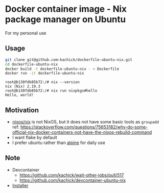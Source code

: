 # Docker container image - Nix package manager on Ubuntu

For my personal use

## Usage

```bash
git clone git@github.com:kachick/dockerfile-ubuntu-nix.git
cd dockerfile-ubuntu-nix
docker build -t dockerfile-ubuntu-nix - < Dockerfile
docker run -it dockerfile-ubuntu-nix
```

```console
root@b130fdb85b72:/# nix --version
nix (Nix) 2.19.3
root@b130fdb85b72:/# nix run nixpkgs#hello
Hello, world!
```

## Motivation

- [nixos/nix](https://hub.docker.com/r/nixos/nix) is not NixOS, but it does not have some basic tools as `groupadd`\
  ref: <https://stackoverflow.com/questions/75653182/why-do-some-official-nix-docker-containers-not-have-the-nixos-rebuild-command>
- I want flake by default
- I prefer ubuntu rather than [alpine](https://hub.docker.com/r/nixos/nix) for daily use

## Note

- Devcontainer
  - https://github.com/kachick/wait-other-jobs/pull/517
  - https://github.com/kachick/devcontainer-ubuntu-nix
- [Installer](https://github.com/DeterminateSystems/nix-installer)
